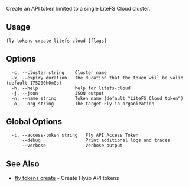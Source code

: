 Create an API token limited to a single LiteFS Cloud cluster.

## Usage
~~~
fly tokens create litefs-cloud [flags]
~~~

## Options

~~~
  -c, --cluster string    Cluster name
  -x, --expiry duration   The duration that the token will be valid (default 175200h0m0s)
  -h, --help              help for litefs-cloud
  -j, --json              JSON output
  -n, --name string       Token name (default "LiteFS Cloud token")
  -o, --org string        The target Fly.io organization
~~~

## Global Options

~~~
  -t, --access-token string   Fly API Access Token
      --debug                 Print additional logs and traces
      --verbose               Verbose output
~~~

## See Also

* [fly tokens create](/docs/flyctl/fly-tokens-create/)	 - Create Fly.io API tokens

